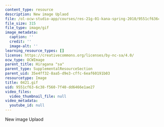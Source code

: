 ```yaml
---
content_type: resource
description: New image Uplaod
file: /ol-ocw-studio-app/courses/res-21g-01-kana-spring-2010/9551cf636c38f5607f40dd6466e1ae27_0421.gif
file_size: 315
file_type: image/gif
image_metadata:
  caption: ''
  credit: ''
  image-alt: ''
learning_resource_types: []
license: https://creativecommons.org/licenses/by-nc-sa/4.0/
ocw_type: OCWImage
parent_title: Hiragana "sa"
parent_type: SupplementalResourceSection
parent_uid: 35e4ff32-8aa5-d9e3-cffc-6eaf60191b03
resourcetype: Image
title: 0421.gif
uid: 9551cf63-6c38-f560-7f40-dd6466e1ae27
video_files:
  video_thumbnail_file: null
video_metadata:
  youtube_id: null
---
```

New image Uplaod